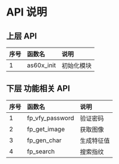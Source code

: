 
# API 说明

## 上层 API

| **序号** | **函数名** | **说明**   |
| :------- | :--------- | :--------- |
| 1        | as60x_init | 初始化模块 |

## 下层 功能相关 API

| **序号** | **函数名**      | **说明**   |
| :------- | :-------------- | :--------- |
| 1        | fp_vfy_password | 验证密码   |
| 2        | fp_get_image    | 获取图像   |
| 3        | fp_gen_char     | 生成特征值 |
| 4        | fp_search       | 搜索指纹   |
